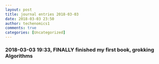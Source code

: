 ```yaml
---
layout: post
title: journal entries 2018-03-03
date: 2018-03-03 23:50
author: techenomics1
comments: true
categories: [Uncategorized]
---
```

### 2018-03-03 19:33, FINALLY finished my first book, grokking Algorithms   
